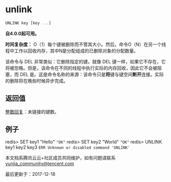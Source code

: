 # unlink

```javascript
UNLINK key [key ...]
```

**自4.0.0起可用。**

**时间复杂度：** O（1）每个键被删除而不管其大小。然后，命令O（N）在另一个线程中工作以回收内存，其中N是分配组成的已删除对象的分配数量。

该命令与 DEL 非常类似：它删除指定的键。就像 DEL 键一样，如果它不存在，它将被忽略。但是，该命令在不同的线程中执行实际的内存回收，因此它不会被阻塞，而 DEL 是。这是命令名称的来源：该命令只是**将**键与键空间**断开**连接。实际的删除将在晚些时候异步完成。

## 返回值

[整数回复](https://redis.io/topics/protocol#integer-reply)：未链接的键数。

## 例子

redis> SET key1 "Hello" `"OK"` redis> SET key2 "World" `"OK"` redis> UNLINK key1 key2 key3 `ERR Unknown or disabled command 'UNLINK'`

本文档系腾讯云云+社区成员共同维护，如有问题请联系 yunjia_community@tencent.com

最后更新于：2017-12-18


  